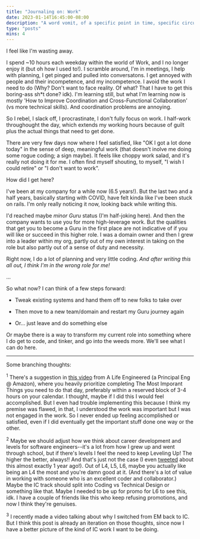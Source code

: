 ```yaml
---
title: "Journaling on: Work"
date: 2023-01-14T16:45:00-08:00
description: "A word vomit, of a specific point in time, specific circumstances..."
type: "posts"
mins: 4
---
```


I feel like I'm wasting away. 

I spend ~10 hours each weekday within the world of Work, and I no longer enjoy it (but oh how I used to!). I scramble around, I'm in meetings, I help with planning, I get pinged and pulled into conversatons. I get annoyed with people and their incompetence, and my incompetence. I avoid the work I need to do (Why? Don't want to face reality. Of what? That I have to get this boring-ass sh*t done? idk). I'm learning still, but what I'm learning now is mostly 'How to Improve Coordination and Cross-Functional Collaboration' (vs more technical skills). And coordination problems are annoying.

So I rebel, I slack off, I procrastinate, I don't fully focus on work. I half-work throughought the day, which extends my working hours because of guilt plus the actual things that need to get done.

There are very few days now where I feel satisfied, like "OK I got a lot done today" in the sense of deep, meaningful work (that doesn't inolve me doing some rogue coding; a sign maybe). It feels like choppy work salad, and it's really not doing it for me. I often find myself shouting, to myself, "I wish I could retire" or "I don't want to work". 

How did I get here?

I've been at my company for a while now (6.5 years!). But the last two and a half years, basically starting with COVID, have felt kinda like I've been stuck on rails. I'm only really noticing it now, looking back while writing this. 

I'd reached maybe _minor Guru_ status (I'm half-joking here). And then the company wants to use you for more high-leverage work. But the qualities that get you to become a Guru in the first place are not indicative of if you will like or succeed in this higher role. I was a domain owner and then I grew into a leader within my org, partly out of my own interest in taking on the role but also partly out of a sense of duty and necessity. 

Right now, I do a lot of planning and very little coding. _And after writing this all out, I think I'm in the wrong role for me!_ 

...

So what now? I can think of a few steps forward:  

* Tweak existing systems and hand them off to new folks to take over

* Then move to a new team/domain and restart my Guru journey again

* Or... just leave and do something else

Or maybe there is a way to transform my current role into something where I do get to code, and tinker, and go into the weeds more. We'll see what I can do here.

<hr>

Some branching thoughts:

<sup>1</sup> There's a suggestion in [this video](https://www.youtube.com/watch?v=c3pzcV9yi24) from A Life Engineered (a Principal Eng @ Amazon), where you heavily prioritize completing The Most Imporant Things you need to do that day, preferably within a reserved block of 3-4 hours on your calendar. I thought, maybe if I did this I would feel accomplished. But I even had trouble implementing this because I think my premise was flawed, in that, I understood the work was important but I was not engaged in the work. So I never ended up feeling accomplished or satisfied, even if I did eventually get the important stuff done one way or the other. 

<sup>2</sup> Maybe we should adjust how we think about career development and levels for software engineers--it's a lot from how I grew up and went through school, but if there's levels I feel the need to keep Leveling Up! The higher the better, always!! And that's just not the case (I even [tweeted](https://twitter.com/billyisyoung/status/1481859514013999107) about this almost exactly 1 year ago!). Out of L4, L5, L6, maybe you actually like being an L4 the most and you're damn good at it. (And there's a lot of value in working with someone who is an excellent coder and collaborator.) Maybe the IC track should split into Coding vs Technical Design or something like that. Maybe I needed to be up for promo for L6 to see this, idk. I have a couple of friends like this who keep refusing promotions, and now I think they're genuises. 

<sup>3</sup> I recently made a video talking about why I switched from EM back to IC. But I think this post is already an iteration on those thoughts, since now I have a better picture of the kind of IC work I want to be doing.

